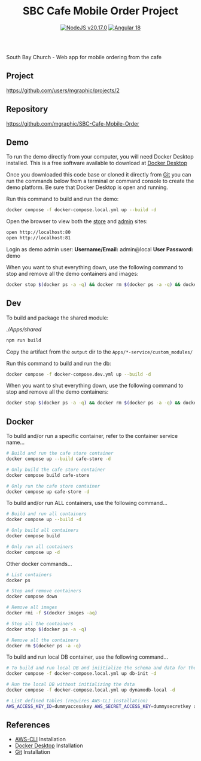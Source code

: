 <div align="center">

# SBC Cafe Mobile Order Project

<a href="https://nodejs.org"><img src="https://img.shields.io/badge/NodeJS-v20.17.0-blue?logo=nodedotjs&logoColor=%23fff" alt="NodeJS v20.17.0" /></a> <a href="https://blog.angular.dev/angular-v18-is-now-available-e79d5ac0affe"><img src="https://img.shields.io/badge/Built%20With%20Angular%20v18-blue?logo=angular&logoColor=white" alt="Angular 18" /></a>

<br />
<br />
</div>

South Bay Church - Web app for mobile ordering from the cafe

## Project

https://github.com/users/mgraphic/projects/2

## Repository

https://github.com/mgraphic/SBC-Cafe-Mobile-Order

## Demo

To run the demo directly from your computer, you will need Docker Desktop installed. This is a free software available to download at [Docker Desktop](https://www.docker.com/products/docker-desktop/)

Once you downloaded this code base or cloned it directly from [Git](https://git-scm.com/downloads) you can run the commands below from a terminal or command console to create the demo platform. Be sure that Docker Desktop is open and running.

Run this command to build and run the demo:

```sh
docker compose -f docker-compose.local.yml up --build -d
```

Open the browser to view both the [store](http://localhost:80) and [admin](http://localhost:81) sites:

```sh
open http://localhost:80
open http://localhost:81
```

Login as demo admin user:
**Username/Email:** admin@local
**User Password:** demo

When you want to shut everything down, use the following command to stop and remove all the demo containers and images:

```sh
docker stop $(docker ps -a -q) && docker rm $(docker ps -a -q) && docker rmi -f $(docker images -aq)
```

## Dev

To build and package the shared module:

_./Apps/shared_

```sh
npm run build
```

Copy the artifact from the `output` dir to the `Apps/*-service/custom_modules/`

Run this command to build and run the db:

```sh
docker compose -f docker-compose.dev.yml up --build -d
```

When you want to shut everything down, use the following command to stop and remove all the demo containers:

```sh
docker stop $(docker ps -a -q) && docker rm $(docker ps -a -q) && docker rmi -f $(docker images -aq)
```

## Docker

To build and/or run a specific container, refer to the container service name...

```sh
# Build and run the cafe store container
docker compose up --build cafe-store -d

# Only build the cafe store container
docker compose build cafe-store

# Only run the cafe store container
docker compose up cafe-store -d
```

To build and/or run ALL containers, use the following command...

```sh
# Build and run all containers
docker compose up --build -d

# Only build all containers
docker compose build

# Only run all containers
docker compose up -d
```

Other docker commands...

```sh
# List containers
docker ps

# Stop and remove containers
docker compose down

# Remove all images
docker rmi -f $(docker images -aq)

# Stop all the containers
docker stop $(docker ps -a -q)

# Remove all the containers
docker rm $(docker ps -a -q)
```

To build and run local DB container, use the following command...

```sh
# To build and run local DB and iniitialize the schema and data for the first time
docker compose -f docker-compose.local.yml up db-init -d

# Run the local DB without initializing the data
docker compose -f docker-compose.local.yml up dynamodb-local -d

# List defined tables (requires AWS-CLI installation)
AWS_ACCESS_KEY_ID=dummyaccesskey AWS_SECRET_ACCESS_KEY=dummysecretkey aws dynamodb list-tables --endpoint-url http://localhost:8000 --region dummy-region
```

## References

-   [AWS-CLI](https://docs.aws.amazon.com/cli/latest/userguide/getting-started-install.html) Installation
-   [Docker Desktop](https://www.docker.com/products/docker-desktop/) Installation
-   [Git](https://git-scm.com/downloads) Installation
